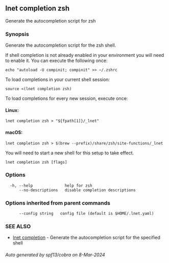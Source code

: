 ## lnet completion zsh

Generate the autocompletion script for zsh

### Synopsis

Generate the autocompletion script for the zsh shell.

If shell completion is not already enabled in your environment you will need
to enable it.  You can execute the following once:

	echo "autoload -U compinit; compinit" >> ~/.zshrc

To load completions in your current shell session:

	source <(lnet completion zsh)

To load completions for every new session, execute once:

#### Linux:

	lnet completion zsh > "${fpath[1]}/_lnet"

#### macOS:

	lnet completion zsh > $(brew --prefix)/share/zsh/site-functions/_lnet

You will need to start a new shell for this setup to take effect.


```
lnet completion zsh [flags]
```

### Options

```
  -h, --help              help for zsh
      --no-descriptions   disable completion descriptions
```

### Options inherited from parent commands

```
      --config string   config file (default is $HOME/.lnet.yaml)
```

### SEE ALSO

* [lnet completion](lnet_completion.md)	 - Generate the autocompletion script for the specified shell

###### Auto generated by spf13/cobra on 8-Mar-2024
